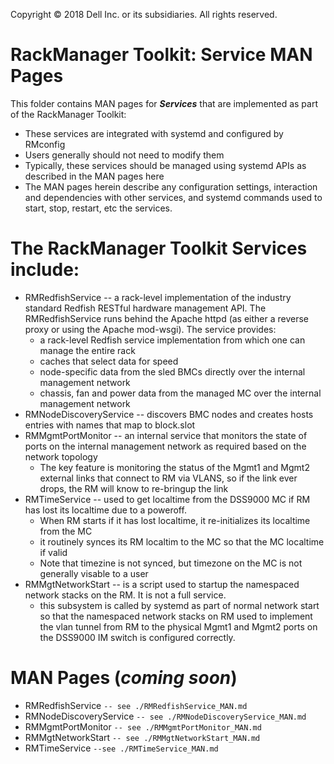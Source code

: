Copyright &copy; 2018 Dell Inc. or its subsidiaries. All rights reserved.

# RackManager Toolkit:  Service MAN Pages
This folder contains MAN pages for ***Services*** that are implemented as part of the RackManager Toolkit:
* These services are integrated with systemd and configured by RMconfig
* Users generally should not need to modify them
* Typically, these services should be managed using systemd APIs as described in the MAN pages here
* The MAN pages herein describe any configuration settings, interaction and dependencies with other services, and systemd commands 
used to start, stop, restart, etc the services.

# The RackManager Toolkit Services include:
  * RMRedfishService -- a rack-level implementation of the industry standard Redfish RESTful hardware management API. The RMRedfishService runs behind the Apache httpd (as either a reverse proxy or using the Apache mod-wsgi). The service provides:
    * a rack-level Redfish service implementation from which one can manage the entire rack
    * caches that select data for speed
    * node-specific data from the sled BMCs directly over the internal management network
    * chassis, fan and power data from the managed MC over the internal management network
  * RMNodeDiscoveryService -- discovers BMC nodes and creates hosts entries with names that map to block.slot
  * RMMgmtPortMonitor -- an internal service that monitors the state of ports on the internal management network as required based on the network topology
    * The key feature is monitoring the status of the Mgmt1 and Mgmt2 external links that connect to RM via VLANS, so if the link ever drops, the RM will know to re-bringup the link
  * RMTimeService -- used to get localtime from the DSS9000 MC if RM has lost its localtime due to a poweroff.
    * When RM starts if it has lost localtime, it re-initializes its localtime from the MC
    * it routinely synces its RM localtim to the MC so that the MC localtime if valid
    * Note that timezine is not synced, but timezone on the MC is not generally visable to  a user
  * RMMgtNetworkStart -- is a script used to startup the namespaced network stacks on the RM.  It is not a full service.
    * this subsystem is called by systemd as part of normal network start so that the namespaced network stacks on RM used to implement the vlan tunnel from RM to the physical Mgmt1 and Mgmt2 ports on the DSS9000 IM switch is configured correctly.

# MAN Pages (***coming soon***)
  * RMRedfishService  `-- see ./RMRedfishService_MAN.md`
  * RMNodeDiscoveryService  `-- see ./RMNodeDiscoveryService_MAN.md`
  * RMMgmtPortMonitor `-- see ./RMMgmtPortMonitor_MAN.md`
  * RMMgtNetworkStart `-- see ./RMMgtNetworkStart_MAN.md`
  * RMTimeService  `--see ./RMTimeService_MAN.md`
